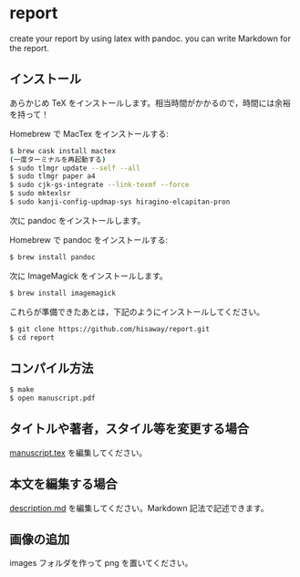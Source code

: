 # report
create your report by using latex with pandoc. you can write Markdown for the report.

## インストール

あらかじめ TeX をインストールします。相当時間がかかるので，時間には余裕を持って！

Homebrew で MacTex をインストールする:

```bash
$ brew cask install mactex
(一度ターミナルを再起動する)
$ sudo tlmgr update --self --all
$ sudo tlmgr paper a4
$ sudo cjk-gs-integrate --link-texmf --force
$ sudo mktexlsr
$ sudo kanji-config-updmap-sys hiragino-elcapitan-pron
```

次に pandoc をインストールします。

Homebrew で pandoc をインストールする:

```bash
$ brew install pandoc
```

次に ImageMagick をインストールします。

```bash
$ brew install imagemagick
```

これらが準備できたあとは，下記のようにインストールしてください。

```bash
$ git clone https://github.com/hisaway/report.git
$ cd report
```

## コンパイル方法

```bash
$ make
$ open manuscript.pdf
```

## タイトルや著者，スタイル等を変更する場合

[manuscript.tex](https://github.com/zacky1972/GPU-SWoPP-2018/blob/master/manuscript.tex) を編集してください。

## 本文を編集する場合

[description.md](https://github.com/zacky1972/GPU-SWoPP-2018/blob/master/description.md) を編集してください。Markdown 記法で記述できます。

## 画像の追加

images フォルダを作って png を置いてください。
